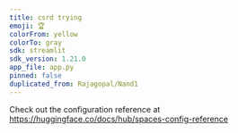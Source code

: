 ```yaml
---
title: csrd trying
emoji: 🏆
colorFrom: yellow
colorTo: gray
sdk: streamlit
sdk_version: 1.21.0
app_file: app.py
pinned: false
duplicated_from: Rajagopal/Nand1
---
```


Check out the configuration reference at https://huggingface.co/docs/hub/spaces-config-reference

